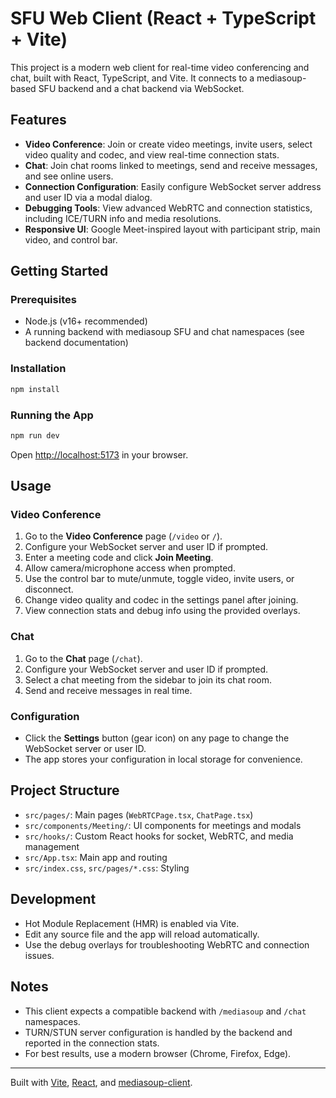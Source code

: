 # SFU Web Client (React + TypeScript + Vite)

This project is a modern web client for real-time video conferencing and chat, built with React, TypeScript, and Vite. It connects to a mediasoup-based SFU backend and a chat backend via WebSocket.

## Features

- **Video Conference**: Join or create video meetings, invite users, select video quality and codec, and view real-time connection stats.
- **Chat**: Join chat rooms linked to meetings, send and receive messages, and see online users.
- **Connection Configuration**: Easily configure WebSocket server address and user ID via a modal dialog.
- **Debugging Tools**: View advanced WebRTC and connection statistics, including ICE/TURN info and media resolutions.
- **Responsive UI**: Google Meet-inspired layout with participant strip, main video, and control bar.

## Getting Started

### Prerequisites

- Node.js (v16+ recommended)
- A running backend with mediasoup SFU and chat namespaces (see backend documentation)

### Installation

```bash
npm install
```

### Running the App

```bash
npm run dev
```

Open [http://localhost:5173](http://localhost:5173) in your browser.

## Usage

### Video Conference

1. Go to the **Video Conference** page (`/video` or `/`).
2. Configure your WebSocket server and user ID if prompted.
3. Enter a meeting code and click **Join Meeting**.
4. Allow camera/microphone access when prompted.
5. Use the control bar to mute/unmute, toggle video, invite users, or disconnect.
6. Change video quality and codec in the settings panel after joining.
7. View connection stats and debug info using the provided overlays.

### Chat

1. Go to the **Chat** page (`/chat`).
2. Configure your WebSocket server and user ID if prompted.
3. Select a chat meeting from the sidebar to join its chat room.
4. Send and receive messages in real time.

### Configuration

- Click the **Settings** button (gear icon) on any page to change the WebSocket server or user ID.
- The app stores your configuration in local storage for convenience.

## Project Structure

- `src/pages/`: Main pages (`WebRTCPage.tsx`, `ChatPage.tsx`)
- `src/components/Meeting/`: UI components for meetings and modals
- `src/hooks/`: Custom React hooks for socket, WebRTC, and media management
- `src/App.tsx`: Main app and routing
- `src/index.css`, `src/pages/*.css`: Styling

## Development

- Hot Module Replacement (HMR) is enabled via Vite.
- Edit any source file and the app will reload automatically.
- Use the debug overlays for troubleshooting WebRTC and connection issues.

## Notes

- This client expects a compatible backend with `/mediasoup` and `/chat` namespaces.
- TURN/STUN server configuration is handled by the backend and reported in the connection stats.
- For best results, use a modern browser (Chrome, Firefox, Edge).

---

Built with [Vite](https://vitejs.dev/), [React](https://react.dev/), and [mediasoup-client](https://mediasoup.org/).
